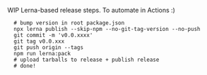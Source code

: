WIP Lerna-based release steps. To automate in Actions :)

```
  # bump version in root package.json
  npx lerna publish --skip-npm --no-git-tag-version --no-push
  git commit -m 'v0.0.xxxx'
  git tag v0.0.xxx
  git push origin --tags
  npm run lerna:pack
  # upload tarballs to release + publish release
  # done!
```